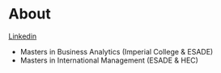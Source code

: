 # About
[Linkedin](https://www.linkedin.com/in/leonardo-de-castro-388b571a/)

- Masters in Business Analytics (Imperial College & ESADE)   
- Masters in International Management (ESADE & HEC) 

